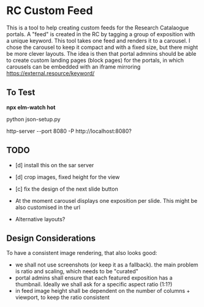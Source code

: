 # RC Custom Feed

This is a tool to help creating custom feeds for the Research Catalaogue portals. A "feed" is created in the RC by tagging a group of exposition with a unique keyword. This tool takes one feed and renders it to a carousel. I chose the carousel to keep it compact and with a fixed size, but there might be more clever layouts. The idea is then that portal admnins should be able to create custom landing pages (block pages) for the portals, in which carousels can be embedded with an iframe mirroring https://external.resource/keyword/

## To Test

__npx elm-watch hot__

python json-setup.py

http-server --port 8080 -P http://localhost:8080?



## TODO

- [d] install this on the sar server
- [d] crop images, fixed height for the view
- [c] fix the design of the next slide button

- At the moment carousel displays one exposition per slide. This might be also customised in the url
- Alternative layouts?

## Design Considerations
To have a consistent image rendering, that also looks good:
- we shall not use screenshots (or keep it as a fallback). the main problem is ratio and scaling, which needs to be "curated"
- portal admins shall ensure that each featured exposition has a thumbnail. Ideally we shall ask for a specific aspect ratio (1:1?)
- in feed image height shall be dependent on the number of columns + viewport, to keep the ratio consistent